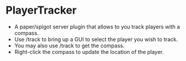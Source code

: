 # PlayerTracker

* A paper/spigot server plugin that allows to you track players with a compass.
* Use /track to bring up a GUI to select the player you wish to track.
* You may also use /track <name> to get the compass.
* Right-click the compass to update the location of the player.